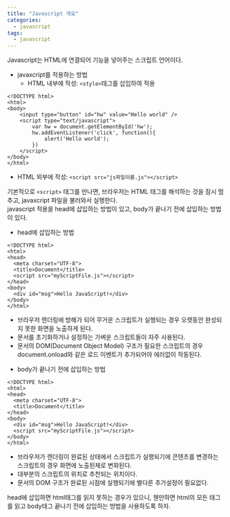 ```yaml
---
title: "Javascript 개요"
categories:
  - javascript
tags:
  - javascript
---
```


Javascript는 HTML에 연결되어 기능을 넣어주는 스크립트 언어이다.  

- javaxcript를 적용하는 방법  
  + HTML 내부에 작성: `<style>`태그를 삽입하여 적용  
```
<!DOCTYPE html>
<html>
<body>
    <input type="button" id="hw" value="Hello world" />
    <script type="text/javascript">
        var hw = document.getElementById('hw');
        hw.addEventListener('click', function(){
            alert('Hello world');
        })
    </script>
</body>
</html>
```

  + HTML 외부에 작성: `<script src="js파일이름.js"></script>`  
  
기본적으로 `<script>` 태그를 만나면, 브라우저는 HTML 태그를 해석하는 것을 잠시 멈추고, javaxcript 파일을 불러와서 실행한다.  
javascript 적용을 head에 삽입하는 방법이 있고, body가 끝나기 전에 삽입하는 방법이 있다.  

- head에 삽입하는 방법  
```
<!DOCTYPE html>
<html>
<head>
  <meta charset="UTF-8">
  <title>Document</title>
  <script src="myScriptFile.js"></script>
</head>
<body>
  <div id="msg">Hello JavaScript!</div>
</body>
</html>
```

  + 브라우저 렌더링에 방해가 되어 무거운 스크립트가 실행되는 경우 오랫동안 완성되지 못한 화면을 노출하게 된다.  
  + 문서를 초기화하거나 설정하는 가벼운 스크립트들이 자주 사용된다.  
  + 문서의 DOM(Document Object Model) 구조가 필요한 스크립트의 경우 document.onload와 같은 로드 이벤트가 추가되어야 에러없이 작동된다.  

- body가 끝나기 전에 삽입하는 방법  
```
<!DOCTYPE html>
<html>
<head>
  <meta charset="UTF-8">
  <title>Document</title>
</head>
<body>
  <div id="msg">Hello JavaScript!</div>
  <script src="myScriptFile.js"></script>
</body>
</html>
```

  + 브라우저가 렌더링이 완료된 상태에서 스크립트가 실행되기에 콘텐츠를 변경하는 스크립트의 경우 화면에 노출된체로 변화된다.  
  + 대부분의 스크립트의 위치로 추천되는 위치이다.  
  + 문서의 DOM 구조가 완료된 시점에 실행되기에 별다른 추가설정이 필요없다.  


head에 삽입하면 html태그를 읽지 못하는 경우가 있으니, 웬만하면 html의 모든 태그를 읽고 body태그 끝나기 전에 삽입하는 방법을 사용하도록 하자.
